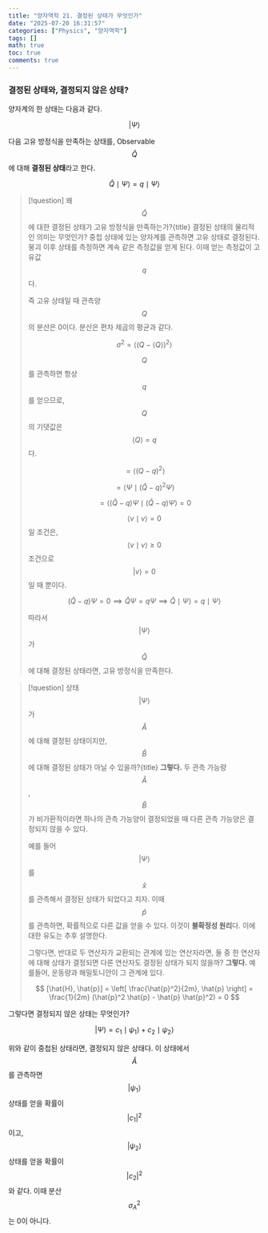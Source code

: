 ```yaml
---
title: "양자역학 21. 결정된 상태가 무엇인가"
date: "2025-07-20 16:31:57"
categories: ["Physics", "양자역학"]
tags: []
math: true
toc: true
comments: true
---
```


### 결정된 상태와, 결정되지 않은 상태?
양자계의 한 상태는 다음과 같다.

$$
| \Psi \rangle
$$

다음 고유 방정식을 만족하는 상태를, Observable $$\hat{Q}$$에 대해 **결정된 상태**라고 한다.

$$
\hat{Q} \mid\Psi \rangle = q \mid \Psi \rangle
$$


> [!question] 왜 $$\hat{Q}$$에 대한 결정된 상태가 고유 방정식을 만족하는가?{title}
> 결정된 상태의 물리적인 의미는 무엇인가? 중첩 상태에 있는 양자계를 관측하면 고유 상태로 결정된다. 붕괴 이후 상태를 측정하면 계속 같은 측정값을 얻게 된다. 이때 얻는 측정값이 고유값 $$q$$다.
> 
> 즉 고유 상태일 때 관측양 $$Q$$의 분산은 0이다. 분산은 편차 제곱의 평균과 같다.
> 
> $$
> \sigma^2 = \langle ( Q - \langle Q \rangle)^2 \rangle
> $$
> 
> $$Q$$를 관측하면 항상 $$q$$를 얻으므로, $$Q$$의 기댓값은 $$\langle Q \rangle=q$$다.
> 
> $$
> = \langle (Q - q)^2 \rangle
> $$
> 
> 
> $$
> = \langle \Psi \mid (\hat{Q} - q)^2 \Psi \rangle
> $$
> 
> 
> $$
> = \langle (\hat{Q} - q) \Psi \mid (\hat{Q} - q) \Psi \rangle = 0
> $$
> 
> $$\langle v\mid v \rangle =0$$일 조건은, $$\langle v \mid v \rangle \geq 0$$ 조건으로 $$|v\rangle = 0$$일 때 뿐이다.
> 
> $$
> (\hat{Q} - q)\Psi = 0 \implies \hat{Q} \Psi = q \Psi \implies \hat{Q} \mid \Psi \rangle = q \mid \Psi \rangle
> $$
> 
> 따라서 $$|\Psi \rangle$$가 $$\hat{Q}$$에 대해 결정된 상태라면, 고유 방정식을 만족한다.

> [!question] 상태 $$|\Psi \rangle$$가 $$\hat{A}$$에 대해 결정된 상태이지만, $$\hat{B}$$에 대해 결정된 상태가 아닐 수 있을까?{title}
> **그렇다.** 두 관측 가능량 $$\hat{A}$$, $$\hat{B}$$가 비가환적이라면 하나의 관측 가능양이 결정되었을 때 다른 관측 가능양은 결정되지 않을 수 있다. 
> 
> 예를 들어 $$|\Psi \rangle$$를 $$\hat{x}$$를 관측해서 결정된 상태가 되었다고 치자. 이때 $$\hat{p}$$를 관측하면, 확률적으로 다른 값을 얻을 수 있다. 이것이 **불확정성 원리**다. 이에 대한 유도는 추후 설명한다.
> 
> 그렇다면, 반대로 두 연산자가 교환되는 관계에 있는 연산자라면, 둘 중 한 연산자에 대해 상태가 결정되면 다른 연산자도 결정된 상태가 되지 않을까? **그렇다.** 예를들어, 운동량과 해밀토니안이 그 관계에 있다. 
> 
> $$
> [\hat{H}, \hat{p}] = \left[ \frac{\hat{p}^2}{2m}, \hat{p} \right] = \frac{1}{2m} (\hat{p}^2 \hat{p} - \hat{p} \hat{p}^2) = 0
> $$
> 

그렇다면 결정되지 않은 상태는 무엇인가?

$$
|\Psi \rangle = c_{1} \mid \psi_{1} \rangle + c_{2} \mid \psi_{2} \rangle
$$

위와 같이 중첩된 상태라면, 결정되지 않은 상태다. 이 상태에서 $$\hat{A}$$를 관측하면 $$|\psi_{1}\rangle$$ 상태를 얻을 확률이 $$\lvert c_{1} \rvert^2$$이고, $$|\psi_{2}\rangle$$ 상태를 얻을 확률이 $$\lvert c_{2} \rvert^2$$와 같다. 이때 분산 $$\sigma_{A}^2$$는 0이 아니다.